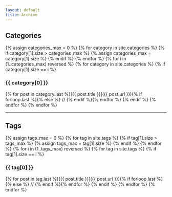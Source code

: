 ```yaml
---
layout: default
title: Archive
---
```

## Categories
{% assign categories_max = 0 %}
{% for category in site.categories %}
{% if category[1].size > categories_max %}
{% assign categories_max = category[1].size %}
{% endif %}
{% endfor %}
{% for i in (1..categories_max) reversed %}
{% for category in site.categories %}
{% if category[1].size == i %}
### {{ category[0] }}
{% for post in category.last %}[{{ post.title }}]({{ post.url }}){% if forloop.last %}{% else %} // {% endif %}{% endfor %}
{% endif %}
{% endfor %}
{% endfor %}
<hr>

## Tags
{% assign tags_max = 0 %}
{% for tag in site.tags %}
{% if tag[1].size > tags_max %}
{% assign tags_max = tag[1].size %}
{% endif %}
{% endfor %}
{% for i in (1..tags_max) reversed %}
{% for tag in site.tags %}
{% if tag[1].size == i %}
### {{ tag[0] }}
{% for post in tag.last %}[{{ post.title }}]({{ post.url }}){% if forloop.last %}{% else %} // {% endif %}{% endfor %}
{% endif %}
{% endfor %}
{% endfor %}